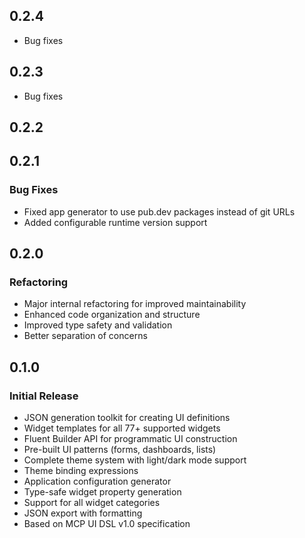 
## 0.2.4

* Bug fixes

## 0.2.3

* Bug fixes

## 0.2.2

## 0.2.1

### Bug Fixes
- Fixed app generator to use pub.dev packages instead of git URLs
- Added configurable runtime version support

## 0.2.0

### Refactoring
- Major internal refactoring for improved maintainability
- Enhanced code organization and structure
- Improved type safety and validation
- Better separation of concerns

## 0.1.0

### Initial Release

- JSON generation toolkit for creating UI definitions
- Widget templates for all 77+ supported widgets
- Fluent Builder API for programmatic UI construction
- Pre-built UI patterns (forms, dashboards, lists)
- Complete theme system with light/dark mode support
- Theme binding expressions
- Application configuration generator
- Type-safe widget property generation
- Support for all widget categories
- JSON export with formatting
- Based on MCP UI DSL v1.0 specification